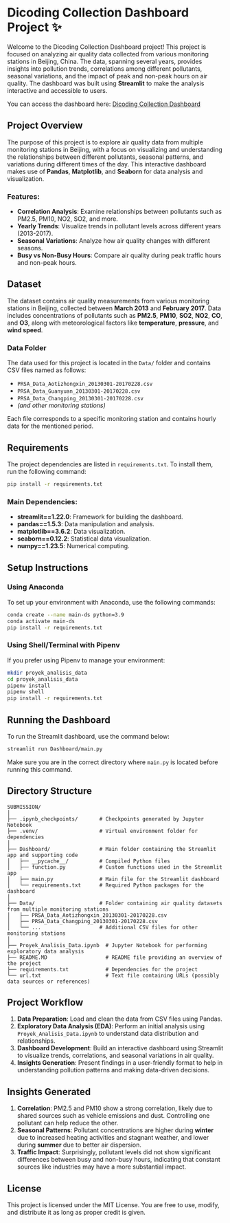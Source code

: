 # Dicoding Collection Dashboard Project ✨

Welcome to the Dicoding Collection Dashboard project! This project is focused on analyzing air quality data collected from various monitoring stations in Beijing, China. The data, spanning several years, provides insights into pollution trends, correlations among different pollutants, seasonal variations, and the impact of peak and non-peak hours on air quality. The dashboard was built using **Streamlit** to make the analysis interactive and accessible to users.

You can access the dashboard here: [Dicoding Collection Dashboard](https://air-quality-submission.streamlit.app/)

## Project Overview

The purpose of this project is to explore air quality data from multiple monitoring stations in Beijing, with a focus on visualizing and understanding the relationships between different pollutants, seasonal patterns, and variations during different times of the day. This interactive dashboard makes use of **Pandas**, **Matplotlib**, and **Seaborn** for data analysis and visualization.

### Features:

- **Correlation Analysis**: Examine relationships between pollutants such as PM2.5, PM10, NO2, SO2, and more.
- **Yearly Trends**: Visualize trends in pollutant levels across different years (2013-2017).
- **Seasonal Variations**: Analyze how air quality changes with different seasons.
- **Busy vs Non-Busy Hours**: Compare air quality during peak traffic hours and non-peak hours.

## Dataset

The dataset contains air quality measurements from various monitoring stations in Beijing, collected between **March 2013** and **February 2017**. Data includes concentrations of pollutants such as **PM2.5**, **PM10**, **SO2**, **NO2**, **CO**, and **O3**, along with meteorological factors like **temperature**, **pressure**, and **wind speed**.

### Data Folder

The data used for this project is located in the `Data/` folder and contains CSV files named as follows:

- `PRSA_Data_Aotizhongxin_20130301-20170228.csv`
- `PRSA_Data_Guanyuan_20130301-20170228.csv`
- `PRSA_Data_Changping_20130301-20170228.csv`
- _(and other monitoring stations)_

Each file corresponds to a specific monitoring station and contains hourly data for the mentioned period.

## Requirements

The project dependencies are listed in `requirements.txt`. To install them, run the following command:

```sh
pip install -r requirements.txt
```

### Main Dependencies:

- **streamlit==1.22.0**: Framework for building the dashboard.
- **pandas==1.5.3**: Data manipulation and analysis.
- **matplotlib==3.6.2**: Data visualization.
- **seaborn==0.12.2**: Statistical data visualization.
- **numpy==1.23.5**: Numerical computing.

## Setup Instructions

### Using Anaconda

To set up your environment with Anaconda, use the following commands:

```sh
conda create --name main-ds python=3.9
conda activate main-ds
pip install -r requirements.txt
```

### Using Shell/Terminal with Pipenv

If you prefer using Pipenv to manage your environment:

```sh
mkdir proyek_analisis_data
cd proyek_analisis_data
pipenv install
pipenv shell
pip install -r requirements.txt
```

## Running the Dashboard

To run the Streamlit dashboard, use the command below:

```sh
streamlit run Dashboard/main.py
```

Make sure you are in the correct directory where `main.py` is located before running this command.

## Directory Structure

```
SUBMISSION/
│
├── .ipynb_checkpoints/       # Checkpoints generated by Jupyter Notebook
├── .venv/                    # Virtual environment folder for dependencies
│
├── Dashboard/                # Main folder containing the Streamlit app and supporting code
│   ├── __pycache__/          # Compiled Python files
│   ├── function.py           # Custom functions used in the Streamlit app
│   ├── main.py               # Main file for the Streamlit dashboard
│   └── requirements.txt      # Required Python packages for the dashboard
│
├── Data/                     # Folder containing air quality datasets from multiple monitoring stations
│   ├── PRSA_Data_Aotizhongxin_20130301-20170228.csv
│   ├── PRSA_Data_Changping_20130301-20170228.csv
│   └── ...                   # Additional CSV files for other monitoring stations
│
├── Proyek_Analisis_Data.ipynb  # Jupyter Notebook for performing exploratory data analysis
├── README.MD                   # README file providing an overview of the project
├── requirements.txt            # Dependencies for the project
└── url.txt                     # Text file containing URLs (possibly data sources or references)
```

## Project Workflow

1. **Data Preparation**: Load and clean the data from CSV files using Pandas.
2. **Exploratory Data Analysis (EDA)**: Perform an initial analysis using `Proyek_Analisis_Data.ipynb` to understand data distribution and relationships.
3. **Dashboard Development**: Build an interactive dashboard using Streamlit to visualize trends, correlations, and seasonal variations in air quality.
4. **Insights Generation**: Present findings in a user-friendly format to help in understanding pollution patterns and making data-driven decisions.

## Insights Generated

1. **Correlation**: PM2.5 and PM10 show a strong correlation, likely due to shared sources such as vehicle emissions and dust. Controlling one pollutant can help reduce the other.
2. **Seasonal Patterns**: Pollutant concentrations are higher during **winter** due to increased heating activities and stagnant weather, and lower during **summer** due to better air dispersion.
3. **Traffic Impact**: Surprisingly, pollutant levels did not show significant differences between busy and non-busy hours, indicating that constant sources like industries may have a more substantial impact.

## License

This project is licensed under the MIT License. You are free to use, modify, and distribute it as long as proper credit is given.
